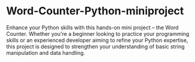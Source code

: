 # Word-Counter-Python-miniproject
Enhance your Python skills with this hands-on mini project – the Word Counter. Whether you're a beginner looking to practice your programming skills or an experienced developer aiming to refine your Python expertise, this project is designed to strengthen your understanding of basic string manipulation and data handling. 
